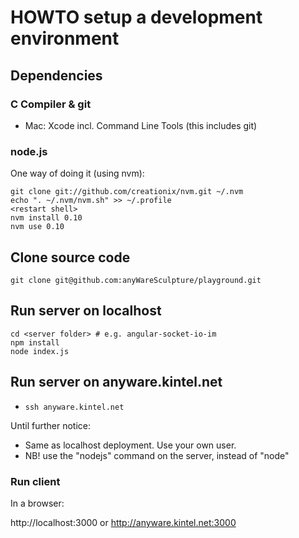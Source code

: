 # HOWTO setup a development environment

## Dependencies

### C Compiler & git

* Mac: Xcode incl. Command Line Tools (this includes git)

### node.js

One way of doing it (using nvm):

    git clone git://github.com/creationix/nvm.git ~/.nvm
    echo ". ~/.nvm/nvm.sh" >> ~/.profile
    <restart shell>
    nvm install 0.10
    nvm use 0.10

## Clone source code

    git clone git@github.com:anyWareSculpture/playground.git

## Run server on localhost

    cd <server folder> # e.g. angular-socket-io-im
    npm install
    node index.js

## Run server on anyware.kintel.net

* ```ssh anyware.kintel.net```

Until further notice:

* Same as localhost deployment. Use your own user.
* NB! use the "nodejs" command on the server, instead of "node"

### Run client

In a browser:

http://localhost:3000 or http://anyware.kintel.net:3000

